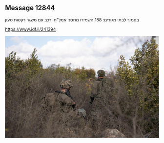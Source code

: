 ## Message 12844

בסמוך לבתי מגורים:
188 השמידו מחסני אמל"ח ורכב עם משגר רקטות טעון

https://www.idf.il/241394

![Photo](12844/12844_photo.jpg)
